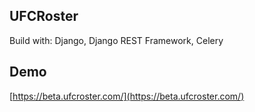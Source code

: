 UFCRoster
--------

Build with: Django, Django REST Framework, Celery

Demo
---

[https://beta.ufcroster.com/](https://beta.ufcroster.com/)
